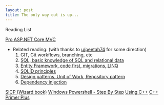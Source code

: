 ```yaml
---
layout: post
title: The only way out is up...
---
```


Reading List

<a href="https://www.amazon.com/Pro-ASP-NET-Core-ADAM-FREEMAN/dp/1484203984">Pro ASP.NET Core MVC</a>
* Related reading: (with thanks to <a href="https://www.reddit.com/user/peetah74">u/peetah74</a> for some direction)
    1. GIT, Git workflows, branching, etc
    2. <a href="https://www.amazon.com/Microsoft-SQL-Server-2012-Bible/dp/1118106873">SQL, basic knowledge of SQL and relational data</a>
    3. <a href="https://msdn.microsoft.com/en-us/data/ee712907">Entity Framework, code first, migrations, LINQ</a>
    4. <a href="https://hackernoon.com/solid-principles-made-easy-67b1246bcdf">SOLID principles</a>
    5. <a href="https://msdn.microsoft.com/en-us/magazine/dd882510.aspx">Design patterns, Unit of Work, Repository pattern</a>
    6. <a href="https://hackernoon.com/you-dont-need-to-know-dependency-injection-2e9d2ba1978a">Dependency injection</a>

<a href="https://drive.google.com/open?id=1zlCWJAdy0iPLyTpw_uj6IlaoKRe6P1Ad">SICP (Wizard book)</a>
<a href="https://www.amazon.com/Windows-PowerShell-Step-3rd/dp/0735675112">Windows Powershell - Step By Step</a>
<a href="https://www.amazon.com/Using-C-Introduction-Programming-Second/dp/053439146X/ref=dp_ob_title_bk?dpID=31xSZRC-ylL&preST=_BO1,204,203,200_QL70_&dpSrc=detail">Using C++</a>
<a href="https://www.amazon.com/Primer-Plus-5th-Stephen-Prata/dp/0672326973">C++ Primer Plus</a>
